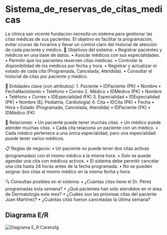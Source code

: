 # Sistema_de_reservas_de_citas_medicas
La clinica san vicente fundacion necesita un sistema para gestionar las citas médicas de sus pacientes. El objetivo es facilitar la programación, evitar cruces de horarios y llevar un control claro del historial de atención de cada paciente y médico.
🎯 Objetivos del sistema:
	•	Registrar pacientes y médicos en una base de datos.
	•	Asociar médicos con sus especialidades.
	•	Permitir que los pacientes reserven citas médicas.
	•	Controlar la disponibilidad de los médicos por fecha y hora.
	•	Registrar y actualizar el estado de cada cita (Programada, Cancelada, Atendida).
	•	Consultar el historial de citas por paciente y médico.

🧱 Entidades clave (con atributos):
	1.	Paciente
	•	IDPaciente (PK)
	•	Nombre
	•	FechaNacimiento
	•	Teléfono
	•	Correo
	2.	Médico
	•	IDMédico (PK)
	•	Nombre
	•	Teléfono
	•	Correo
	•	IDEspecialidad (FK)
	3.	Especialidad
	•	IDEspecialidad (PK)
	•	Nombre (Ej: Pediatría, Cardiología)
	4.	Cita
	•	IDCita (PK)
	•	Fecha
	•	Hora
	•	Estado (Programada, Cancelada, Atendida)
	•	IDPaciente (FK)
	•	IDMédico (FK)

🔄 Relaciones:
	•	Un paciente puede tener muchas citas.
	•	Un médico puede atender muchas citas.
	•	Cada cita relaciona un paciente con un médico.
	•	Cada médico pertenece a una única especialidad, pero una especialidad puede tener varios médicos.

📋 Reglas de negocio:
	•	Un paciente no puede tener dos citas activas (programadas) con el mismo médico a la misma hora.
	•	Solo se puede agendar una cita con médicos activos.
	•	El sistema debe permitir cancelar una cita hasta 24 horas antes de la fecha programada.
	•	No se pueden asignar dos citas al mismo médico en la misma fecha y hora.

🔍 Consultas posibles en el sistema:
	•	¿Cuántas citas tiene el Dr. Pérez programadas esta semana?
	•	¿Qué pacientes han sido atendidos en el área de Dermatología este mes?
	•	¿Cuáles son las próximas citas del paciente Juan Martínez?
	•	¿Cuántas citas fueron canceladas la última semana?


 ## Diagrama E/R
![Diagrama E_R Carenzlg](https://github.com/user-attachments/assets/5f4b50ee-d81d-487c-b570-7ad442c99ee3)









 
 
